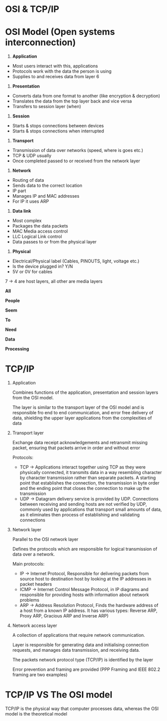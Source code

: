 # OSI & TCP/IP

# OSI Model (Open systems interconnection)

1. **Application**
- Most users interact with this, applications
- Protocols work with the data the person is using
- Supplies to and receives data from layer 6

1. **Presentation**
- Converts data from one format to another (like encryption & decryption)
- Translates the data from the top layer back and vice versa
- Transfers to session layer (when)

1. **Session**
- Starts & stops connections between devices
- Starts & stops connections when interrupted

1. **Transport**
- Transmission of data over networks (speed, where is goes etc.)
- TCP & UDP usually
- Once completed passed to or  received from the network layer

1.  **Network**
- Routing of data
- Sends data to the correct location
- IP part
- Manages IP and MAC addresses
- For IP it uses ARP

1. **Data link**
- Most complex
- Packages the data packets
- MAC Media access control
- LLC Logical Link control
- Data passes to or from the physical layer

1. **Physical**
- Electrical/Physical label (Cables, PINOUTS, light, voltage etc.)
- Is the device plugged in? Y/N
- 5V or 0V for cables

7 → 4 are host layers, all other are media layers

**All**

**People**

**Seem**

**To**

**Need**

**Data**

**Processing**

# TCP/IP

1. Application
    
    Combines functions of the application, presentation and session layers from the OSI model.
    
    The layer is similar to the transport layer of the OSI model and is responsible fro end to end communication, and error free delivery of data, shielding the upper layer applications from the complexities of data
    
2. Transport layer
    
    Exchange data receipt acknowledgements and retransmit missing packet, ensuring that packets arrive in order and without error
    
    Protocols:
    
    - TCP → Applications interact together using TCP as they were physically connected, it transmits data in a way resembling character by character transmission rather than separate packets. A starting point that establishes the connection, the transmission in byte order and the ending point that closes the connection to make up the transmission
    - UDP → Datagram delivery service is provided by UDP. Connections between receiving and sending hosts are not verified by UDP, commonly used by applications that transport small amounts of data, as it eliminates then process of establishing and validating connections
3. Network layer
    
    Parallel to the OSI network layer
    
    Defines the protocols which are responsible for logical transmission of data over a network.
    
    Main protocols:
    
    - IP → Internet Protocol, Responsible for delivering packets from source host to destination host by looking at the IP addresses in packet headers
    - ICMP → Internet Control Message Protocol, in IP diagrams and responsible for providing hosts with information about network problems
    - ARP → Address Resolution Protocol, Finds the hardware address of a host from a known IP address. It has various types: Reverse ARP, Proxy ARP, Gracious ARP and Inverse ARP)
4. Network access layer
    
    A collection of applications that require network communication.
    
    Layer is responsible for generating data and initialising connection requests, and manages data transmission, and receiving data. 
    
    The packets network protocol type (TCP/IP) is identified by the layer
    
    Error prevention and framing are provided (PPP Framing and IEEE 802.2 framing are two examples)
    

# TCP/IP VS The OSI model

TCP/IP is the physical way that computer processes data, whereas the OSI model is the theoretical model